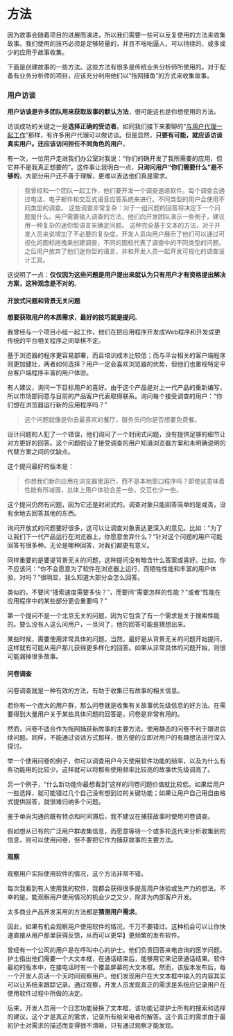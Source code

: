 # 方法

因为故事会随着项目的进展而演进，所以我们需要一些可以反复使用的方法来收集故事。我们使用的技巧必须是足够轻量的，并且不咄咄逼人，可以持续的、或多或少的应用于故事收集。

下面是创建故事的一些方法。这些方法有很多是传统业务分析师所使用的。对于配备有业务分析师的项目，应该充分利用他们以“拖网捕鱼”的方式来收集故事。

### 用户访谈

**用户访谈是许多团队用来获取故事的默认方法**，很可能这也是你想使用的方法。

访谈成功的关键之一是**选择正确的受访者**。如同我们接下来要聊的“[与用户代理一起工作](../ch5/README.md)”那样，有许多用户代理可以做访谈。但是显然，**只要有可能，就应该访谈真实用户。还应该访问担任不同角色的用户**。

有一次，一位用户走进我们办公室对我说：“你们的确开发了我所需要的应用，但它并不是我真正想要的”。这件事让我明白一点，**只询问用户“你们需要什么”是不够的**，大部分用户还不善于理解，更难以表达他们真是需求。

> 我曾经和一个团队一起工作，他们要开发一个调查速递软件。每个调查会通过电话、电子邮件和交互式语音应答系统来进行。不同类型的用户会使用不同类型的调查。
> 这些调查非常复杂：对于一组问题的回答将决定下一个问题是什么。用户需要输入调查的方法，他们向开发团队演示一些例子，建议用一种复杂的迷你型语言来确定问题。
> 这种完全基于文本的方法，对于开发人员来说增加了不必要的复杂度。开发人员向用户展示了他们可以通过可视化的图标拖拽来创建调查，不同的图标代表了调查中的不同类型的问题。
> 之后用户放弃了他们迷你型的语言，并和开发人员一起开发可视化的调查设计工具。

这说明了一点：**仅仅因为这些问题是用户提出来就认为只有用户才有资格提出解决方案，这种观念是不对的**。

#### 开放式问题和背景无关问题

**想要获取用户的本质需求，最好的技巧就是提问**。

我曾经与一个项目小组一起工作，他们在把应用程序开发成Web程序和开发成更传统的平台相关程序之间举棋不定。

基于浏览器的程序更容易部署，而且培训成本比较低；而与平台相关的客户端程序则更加健壮，两者如何选择？用户一定会喜欢浏览器的优势，但他们也重视特定平台客户端程序丰富的用户体验。

有人建议，询问一下目标用户的喜好。由于这个产品是对上一代产品的重新编写，所以市场部同意与目前的产品客户代表取得联系。询问每个接受调查的用户：“你们想在浏览器运行新的应用程序吗？”

> 这个问题就像是你去最喜欢的餐厅，服务员问你是否想要免费餐。

设计问题的人犯了一个错误，他们询问了一个封闭式问题，没有提供足够的细节让对方更好的回答。这个问题假设了接受调查的用户知道浏览器方案和未明确说明的代替方案之间的优缺点。

这个提问最好的版本是：

> 你想我们新的应用在浏览器里运行，而不是本地窗口程序吗？即使这意味着性能有所减弱，总体上用户体验会差一些，交互也少一些。

这个提问仍然有问题，因为它还是封闭式的。调查对象只能回答简单的是或否，没有余地去回答其他的东西。

询问开放式的问题要好很多，这可以让调查对象表达更深入的意见。比如：“为了让我们下一代产品运行在浏览器上，你愿意舍弃什么？”针对这个问题的用户可能回答有很多种。无论是哪种回答，对我们都更有意义。

同样重要的是要提背景无关的问题，这种提问没有暗含什么答案或喜好。比如，你不应该问：“你不会愿意为了软件在浏览器上运行，而牺牲性能和丰富的用户体验，对吗？”很明显，我么知道大部分会怎么回答。

类似的，不要问“搜索速度需要多快？”，而要问“需要怎样的性能？”或者“性能在应用程序中的某些部分更会重要吗？”

第一个提问不是一个北京无关的问题，因为它包含了有一个需求是关于搜索性能的。要么没有人这么问用户，一旦问了，他的回答可能是猜想出来。

某些时候，需要使用非常具体的问题。当然，最好是从背景无关的问题开始提问，这样就有可能从用户那儿获得更多样化的回答。如果从非常具体的问题开始，则很可能漏掉很多故事。

#### 问卷调查

问卷调查就是一种有效的方法，有助于收集已有故事的相关信息。

若你有一个庞大的用户群，那么问卷就是收集有关故事优先级信息的好方法。在需要得到大量用户关于某些具体问题的回答是，问卷是非常有用的。

然而，问卷不适合作为拖网捕获新故事的主要方法。使用静态的问卷不利于跟进后续问题。同样，不能通过谈话方式那样，很方便的立即对用户的有趣想法进行深入探讨。

举一个使用问卷的例子，你可以调查用户今天使用软件功能的频率，以及为什么有些功能用的比较少。这样就可以将那些使用频率比较高的故事优先级调高了。

另一个例子，“什么新功能你最想看到”这样的问卷问题价值就比较低。如果给用户一些选择，就可能错过几个自己没有想到过的关键功能；如果让用户自己用自由格式提供回答，就很难归纳多个问题。

鉴于单向沟通的既有特点和时间滞后，我不建议在捕获故事时使用问卷调查。

假如想从已有的广泛用户群收集信息，而愿意等待一个或多轮迭代来分析收集到的信息，则可以使用问卷，但不要把它作为捕获故事的主要方法。

#### 观察

观察用户实际使用软件的情况，这个方法非常不错。

每次我看到有人使用我的软件，我都会获得很多提高用户体验或生产力的想法。不幸的是，能观察用户使用情况的机会少之又少，除非为内部客户开发。

太多商业产品开发采用的方法都是**猜测用户需求**。

因此，如果有机会观察用户使用软件的情况，千万不要错过。这种机会可以让你快速直接从用户那里获得反馈，从而可以更早】更频繁的发布软件。

曾经有一个公司的用户是在呼叫中心的护士。他们负责回答来电咨询的医学问题。护士指出他们需要一个大文本框，在通话结束后，能够用它来记录通话结果。软件最初的版本中，在接电话时有一个覆盖屏幕的大文本框。然而，该版本发布后，每一个开发人员话一个天时间观察用户。他们发现用户在大文本框中输入的内容其实可以让系统来跟踪记录。通过观察，开发人员发现真正的需求是系统应记录用户在使用软件过程中所做的决定。

后来，开发人员用一个日志功能替换了文本框，该功能记录护士所有的搜索和选择的建议。这个才是真正的需求，记录所有给来电者的解答。这个真正的需求由于最初护士对需求的描述而变得很不清晰，只有通过观察才能发现。

